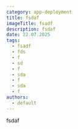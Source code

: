 ```yaml
---
category: app-deployment
title: fsdaf
imageTitle: fsadf
description: fsdaf
date: 22.07.2025
tags:
  - fsadf
  - fds
  - f
  - sd
  - f
  - sda
  - f
  - sda
  - f
authors:
  - default
---
```

fsdaf
